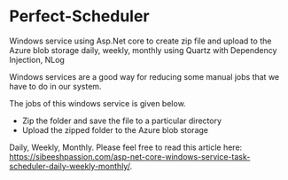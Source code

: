 # Perfect-Scheduler
Windows service using Asp.Net core to create zip file and upload to the Azure blob storage daily, weekly, monthly using Quartz with Dependency Injection, NLog

Windows services are a good way for reducing some manual jobs that we have to do in our system. 

The jobs of this windows service is given below.

- Zip the folder and save the file to a particular directory
- Upload the zipped folder to the Azure blob storage

Daily, Weekly, Monthly. Please feel free to read this article here: https://sibeeshpassion.com/asp-net-core-windows-service-task-scheduler-daily-weekly-monthly/.
